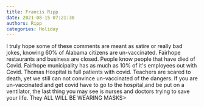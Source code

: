 ```yaml
---
title: Francis Ripp
date: 2021-08-15 07:21:30
authors: Ripp
categories: Holiday
---
```


 I truly hope some of these comments are meant as satire or really bad jokes, knowing 60% of Alabama citizens are un-vaccinated. Fairhope restaurants and business are closed. People know people that have died of Covid. Fairhope municipality has as much as 10% of it's employees out with Covid. Thomas Hospital is full patients with covid. Teachers are scared to death, yet we still can not convince un-vaccinated of the dangers. If you are un-vaccinated and get covid have to go to the hospital,and be put on a ventilator, the last thing you may see is nurses and doctors trying to save your life. They ALL WILL BE WEARING MASKS&gt;